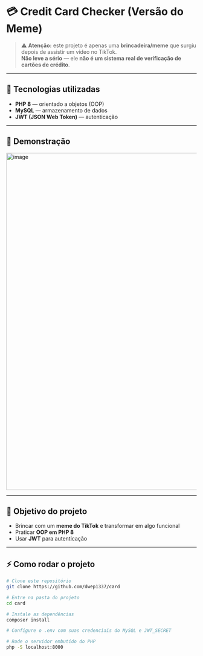 # 💳 Credit Card Checker (Versão do Meme)

> ⚠️ **Atenção:** este projeto é apenas uma **brincadeira/meme** que surgiu depois de assistir um vídeo no TikTok.  
> **Não leve a sério** — ele **não é um sistema real de verificação de cartões de crédito**.  
---

## 🚀 Tecnologias utilizadas
- **PHP 8** — orientado a objetos (OOP)  
- **MySQL** — armazenamento de dados  
- **JWT (JSON Web Token)** — autenticação  

---

## 📸 Demonstração

<img width="1899" height="892" alt="image" src="https://github.com/user-attachments/assets/e577e0f8-9f97-4fc6-8adc-99aa13053d61" />

---

## 🎯 Objetivo do projeto
- Brincar com um **meme do TikTok** e transformar em algo funcional  
- Praticar **OOP em PHP 8**  
- Usar **JWT** para autenticação  

---

## ⚡ Como rodar o projeto
```bash
# Clone este repositório
git clone https://github.com/dwep1337/card

# Entre na pasta do projeto
cd card

# Instale as dependências
composer install

# Configure o .env com suas credenciais do MySQL e JWT_SECRET

# Rode o servidor embutido do PHP
php -S localhost:8000
